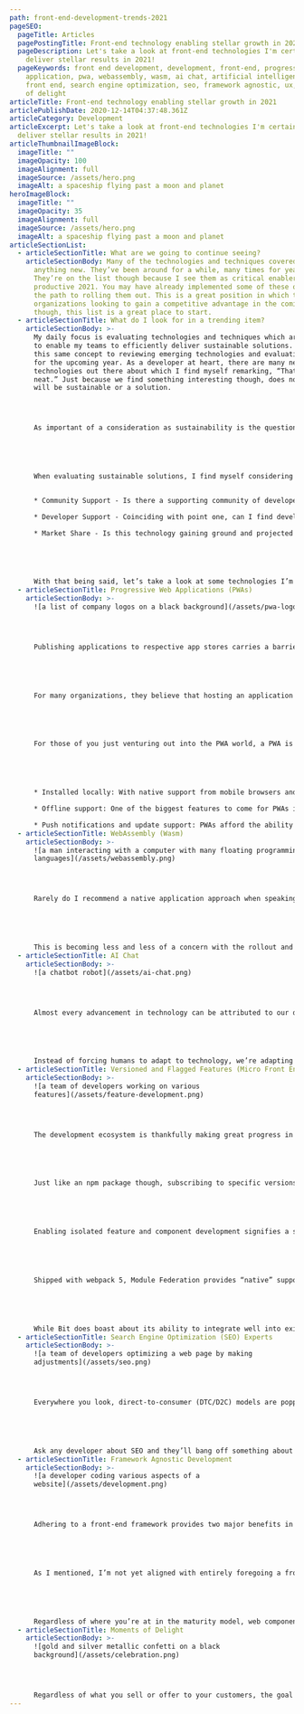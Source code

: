 ```yaml
---
path: front-end-development-trends-2021
pageSEO:
  pageTitle: Articles
  pagePostingTitle: Front-end technology enabling stellar growth in 2021
  pageDescription: Let's take a look at front-end technologies I'm certain to
    deliver stellar results in 2021!
  pageKeywords: front end development, development, front-end, progressive web
    application, pwa, webassembly, wasm, ai chat, artificial intelligence, micro
    front end, search engine optimization, seo, framework agnostic, ux, moments
    of delight
articleTitle: Front-end technology enabling stellar growth in 2021
articlePublishDate: 2020-12-14T04:37:48.361Z
articleCategory: Development
articleExcerpt: Let's take a look at front-end technologies I'm certain to
  deliver stellar results in 2021!
articleThumbnailImageBlock:
  imageTitle: ""
  imageOpacity: 100
  imageAlignment: full
  imageSource: /assets/hero.png
  imageAlt: a spaceship flying past a moon and planet
heroImageBlock:
  imageTitle: ""
  imageOpacity: 35
  imageAlignment: full
  imageSource: /assets/hero.png
  imageAlt: a spaceship flying past a moon and planet
articleSectionList:
  - articleSectionTitle: What are we going to continue seeing?
    articleSectionBody: Many of the technologies and techniques covered below aren’t
      anything new. They’ve been around for a while, many times for years.
      They’re on the list though because I see them as critical enablers for a
      productive 2021. You may have already implemented some of these or are on
      the path to rolling them out. This is a great position in which to be! For
      organizations looking to gain a competitive advantage in the coming year
      though, this list is a great place to start.
  - articleSectionTitle: What do I look for in a trending item?
    articleSectionBody: >-
      My daily focus is evaluating technologies and techniques which are going
      to enable my teams to efficiently deliver sustainable solutions. I apply
      this same concept to reviewing emerging technologies and evaluating trends
      for the upcoming year. As a developer at heart, there are many new
      technologies out there about which I find myself remarking, “That’s pretty
      neat.” Just because we find something interesting though, does not mean it
      will be sustainable or a solution. 




      As important of a consideration as sustainability is the question, “Does it actually solve a problem you have?” Developers love new technology and it’s a major selling point for attracting top talent. Organizations should be passionate about embracing new technologies but should only engage with technologies they believe will deliver a strong ROI to their product. When discussing proposed technologies with your teams, it’s important to clearly define what problem it solves. If you can’t answer that question, the technology most likely isn’t right for you, however interesting it may be.


       


      When evaluating sustainable solutions, I find myself considering several key aspects:


      * Community Support - Is there a supporting community of developers working with this technology? If it’s open source, has there been a steady trend of pull requests from the internal team and developer community over a significant period of time?

      * Developer Support - Coinciding with point one, can I find developers experienced in this technology? If there isn’t a talented pool of developers working with this technology, it exposes me to single points of failure and places premiums on those developers with experience. While niche technologies are sometimes needed, I find it to be a pretty rare occasion.

      * Market Share - Is this technology gaining ground and projected to stay there? Many great technologies have come and gone. They were solving big problems, but someone came along and did it better. Leveraging research from points one and two has provided me with solid insights, but it’s not always perfectly indicative. This point is certainly more subjective and my focus here is on mitigating risk.


       


      With that being said, let’s take a look at some technologies I’m excited about leveraging in my solutions to deliver a fun and productive 2021!
  - articleSectionTitle: Progressive Web Applications (PWAs)
    articleSectionBody: >-
      ![a list of company logos on a black background](/assets/pwa-logos.png)




      Publishing applications to respective app stores carries a barrier to entry at some level. There are fees associated with licensing and the application review process can be lengthy - especially now during COVID-19 where staffing has been reduced. While most app stores offer a streamlined experience, the simple fact of the matter is that it is hard to rapidly provide updates to an application housed here. Depending on your development strategy, it can also be costly if you’re maintaining several unnecessary code bases to support multiple device types.


       


      For many organizations, they believe that hosting an application in app stores promotes confidence - there’s a vetting process involved with your application and consumers trust this. For other organizations it was a matter of creating a critically-performant application, for which you may have been forced into writing a native application (see Wasm for a prospective alternative) and consequently hosting it in app stores. Regardless of how your application ended up there, it’s there and it’s carrying a barrier of its own - extra steps to getting it into the hands of users. In modern times where UX reigns supreme, we’re looking for ways to make life more pleasant for our users. Forcing them to break from the experience to go and download an application may not seem like much, but it’s jarring to your experience. PWAs afford users the ability to quickly “install” your application without breaking the stride of your experience and it’s something to which more and more organizations are turning as users demand pleasant experiences and become more educated on the use of PWAs.


       


      For those of you just venturing out into the PWA world, a PWA is a JavaScript-based web application with several key differentiators allowing it to deliver a near-native experience without the app store hassle.


       


      * Installed locally: With native support from mobile browsers and devices, a PWA can easily be installed on users’ devices following a simple prompt from the browser, right from your current website or web application.

      * Offline support: One of the biggest features to come for PWAs is the ability to orchestrate offline experiences. Similar to native applications, PWAs can cache data for later and expose functionality, even while the user is offline.

      * Push notifications and update support: PWAs afford the ability to bring push notifications to a user’s device just as expected from a natively-installed application. Application updates can also be easily rolled out without the app store hassles.
  - articleSectionTitle: WebAssembly (Wasm)
    articleSectionBody: >-
      ![a man interacting with a computer with many floating programming
      languages](/assets/webassembly.png)




      Rarely do I recommend a native application approach when speaking with clients. With options such as [React Native](https://reactnative.dev/) or [Apache’s Cordova](https://cordova.apache.org/) to name a few, I believe expedited solutions can be delivered with the added bonus of maintaining a single source of truth i.e. a single code base. This benefit alone often easily outweighs the potential performance gained by developing a native application across platforms and can easily provide for device inclusivity, even for less-developed devices such as Windows. For some organizations though, performance is critical - think media editing or playback for example. These performance-critical products most likely turned to a native development approach.


       


      This is becoming less and less of a concern with the rollout and now [unanimous browser support](https://caniuse.com/wasm) for [WebAssembly](https://webassembly.org/). With this new assembly-like language, developers are empowered to leverage JavaScript interspersed with high performance snippets of code written in their favorite low-level language such as C++ or Rust, compiled into WebAssembly. Building in this manner is opening the doors to easy-to-access web applications which would otherwise be relegated to the app store or a native desktop application. WebAssembly is lowering the barrier to entry for those organizations looking to easily deliver high performance applications to their customers.
  - articleSectionTitle: AI Chat
    articleSectionBody: >-
      ![a chatbot robot](/assets/ai-chat.png)




      Almost every advancement in technology can be attributed to our desire to create more pleasant experiences for end users. AI chat carries along in exactly the same vein. We’ve moved from a simple FAQ page to the ability to conduct advanced searches in hopes of putting information at the fingertips of our users. What we’ve seen instead is that users don’t want to fiddle around with search parameters - they simply want the information they want, and now. AI chat is the enabler. 


       


      Instead of forcing humans to adapt to technology, we’re adapting technology to suit the behaviors of humans. Unstructured, informal conversation is how we communicate as humans, and AI chat aims to mimic this by allowing users to quickly uncover their desired information through an informal chat exchange. AI chat is always online, there’s never a queue, and it never needs to “go do some research”. Reduce customer service call volume, drive higher conversion rates, and improve customer satisfaction - it’s all possible through this simple integration. AI chat doesn’t aim to solve every problem, but it’s a powerful tool at your disposal, typically with a relatively smooth integration process.
  - articleSectionTitle: Versioned and Flagged Features (Micro Front Ends)
    articleSectionBody: >-
      ![a team of developers working on various
      features](/assets/feature-development.png)




      The development ecosystem is thankfully making great progress in moving away from huge monolithic applications. With the advent of headless solutions and modern front-end frameworks, it has never been easier. Moving towards these “componentized” approaches enables organizations to abstract reusable styling and components into libraries which are then consumed across their suite of applications, delivering a competitive advantage to their designers and developers while remaining adherent to brand identity. 


       


      Just like an npm package though, subscribing to specific versions is critical to prevent the introduction of breaking changes. Not everyone is moving at the same pace and that’s why we apply techniques such as [semantic versioning](https://semver.org/) to mitigate the unexpected consumption of breaking changes. We can wrap this same approach around entire component libraries or applications, but what if we want to apply this to each individual component or feature? Why would we even want to follow such an approach? Have you ever faced a production problem which required a deployment rollback to remove the breaking code? You probably pulled out more than you wanted. Depending on your deployment frequency, you may have several features in any given production deployment. The ability to isolate and individually version these features or components is game changing and I believe this is the most important trend of 2021. Not only can you isolate components and features, but you can create feature-specific deployments driven by a CI/CD pipeline.


       


      Enabling isolated feature and component development signifies a shift to true micro front ends. You’ll find the ability to easily swap features in and out of production, simultaneously develop complex features without code conflicts, collaborate across platforms, and A/B test near-infinite combinations without the overhead otherwise associated with this. There are many solutions and frameworks out there which aim to solve for this both at build time and runtime but the two I’m most excited about are [Bit](https://bit.dev/) and webpack’s [Module Federation](https://webpack.js.org/concepts/module-federation/). I still feel wary about Bit because they’ve been pushing their advertising campaign incredibly hard. I find it nearly impossible to go a day without reading an article that does not have some connection to the organization. That said, Bit provides the workings for something incredible! The functionality of Bit can be liken to an individual, semantically-versioned npm package for every component or feature you build. 


       


      Shipped with webpack 5, Module Federation provides “native” support for runtime importation of features and components. Module Federation provides similar functionality to many existing frameworks, but for me it’s important to note that I now have that power within webpack - the bundler that most of your projects already use.


       


      While Bit does boast about its ability to integrate well into existing code bases, these isolated micro front ends may not be for everyone. For small applications, the ROI probably isn’t there. Sometimes a simple semantically-versioned component library is also sufficient. I’m still very excited about these solutions and the development opportunities they deliver to larger organizations!
  - articleSectionTitle: Search Engine Optimization (SEO) Experts
    articleSectionBody: >-
      ![a team of developers optimizing a web page by making
      adjustments](/assets/seo.png)




      Everywhere you look, direct-to-consumer (DTC/D2C) models are popping up driven hard by the strange year we’ve had in 2020. With modern e-commerce platforms and low-code solutions, it has never been easier to go after your very own market share. Many of these products aren’t reinventing the wheel nor are they offering significant price reductions. What we’re left with is a multitude of brands selling nearly-identical products or solutions, all of which are looking to differentiate themselves and build brand recognition. A major factor in this is simply showing up. When I search for a given product, who shows up first and who shows up the most? Consumers are educated and product reviews play a significant role in this process, but if I’m looking to [buy toilet paper](https://www.vox.com/the-goods/2019/7/17/20688093/toilet-paper-no-2-tushy-who-gives-a-crap-charmin) then I’m not planning to spend the day researching brands. This is where your SEO ranking can play an incredible role of driving more potential customers into your conversion funnel.


       


      Ask any developer about SEO and they’ll bang off something about semantic HTML or the use of metadata, but rarely are developers focused on the niche of SEO - they’re more worried about building out pixel-perfect features or providing cross-browser support. Padding your team with an SEO expert can be worth its weight in gold. If nothing else, performing a third-party SEO audit can provide a great list of action items to capture high-ROI initiatives.
  - articleSectionTitle: Framework Agnostic Development
    articleSectionBody: >-
      ![a developer coding various aspects of a
      website](/assets/development.png)




      Adhering to a front-end framework provides two major benefits in my experience - neatly packaging and exposing complex or difficult functionality in simple syntax and typically, some sort of guidance for application hierarchy. Due to these benefits, I’m not ready to give up frameworks just yet in 2021, but what I am prepared to do is generate components and features in such a way that they may be consumed, regardless of the consuming framework (or lack of) chosen by the project. If you’ve had your eye on building out that shiny new component library but have projects leveraging different frameworks, a framework-agnostic approach may be your answer. Taking this approach allows teams to elect whatever framework they most enjoy, while maintaining compatibility of components across applications.


       


      As I mentioned, I’m not yet aligned with entirely foregoing a front-end framework in the development process. I believe the benefits of simplified development still outweigh any negative considerations, but if you’re looking to go it alone then writing pure [web components](https://www.webcomponents.org/introduction) might be your answer as [browser support](https://caniuse.com/?search=components) is growing. For me though, I’m looking at solutions like [Direflow](https://direflow.io/) which allows me to stand up a React-based component library which in turn is compiled into easily-consumable web components.


       


      Regardless of where you’re at in the maturity model, web components should be a consideration. The development community has proven that componentized development makes sense, and governing bodies have agreed. Pairing this approach with micro front ends can bring you even closer to the goal of framework-agnostic development.
  - articleSectionTitle: Moments of Delight
    articleSectionBody: >-
      ![gold and silver metallic confetti on a black
      background](/assets/celebration.png)




      Regardless of what you sell or offer to your customers, the goal is the same - to keep users coming back. The majority of this obviously resides in your pricing model and quality of products. That said, an emerging group of surveys indicate that users are willing to pay more for a better experience. The first step in this process is ensuring an intuitive experience through diligent UX research. This alone could easily lead to very dry experiences for users if left unchecked. This is where well-placed moments of delight shine - a pleasant little ripple effect after clicking a button or an exciting congratulatory animation after a successful purchase. These little moments of delight are a great opportunity to express empathy and gratitude for you users.
---
```

